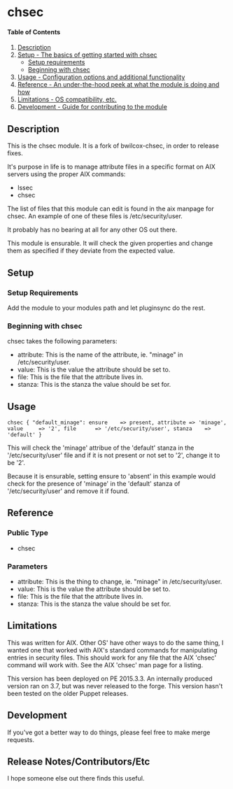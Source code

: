# chsec

#### Table of Contents

1. [Description](#description)
1. [Setup - The basics of getting started with chsec](#setup)
    * [Setup requirements](#setup-requirements)
    * [Beginning with chsec](#beginning-with-chsec)
1. [Usage - Configuration options and additional functionality](#usage)
1. [Reference - An under-the-hood peek at what the module is doing and how](#reference)
1. [Limitations - OS compatibility, etc.](#limitations)
1. [Development - Guide for contributing to the module](#development)

## Description

This is the chsec module. It is a fork of bwilcox-chsec, in order to release fixes.

It's purpose in life is to manage attribute files in a
specific format on AIX servers using the proper AIX commands:

* lssec
* chsec

The list of files that this module can edit is found in the
aix manpage for chsec. An example of one of these files is
/etc/security/user.

It probably has no bearing at all for any other OS out there.

This module is ensurable.  It will check the given properties and change
them as specified if they deviate from the expected value.

## Setup

### Setup Requirements

Add the module to your modules path and let pluginsync do the rest.

### Beginning with chsec

chsec takes the following parameters:

* attribute: This is the name of the attribute, ie. "minage" in /etc/security/user.
* value: This is the value the attribute should be set to.
* file: This is the file that the attribute lives in.
* stanza:  This is the stanza the value should be set for.

## Usage

`chsec { "default_minage":
  ensure    => present,
  attribute => 'minage',
  value     => '2',
  file      => '/etc/security/user',
  stanza    => 'default'
}`

This will check the 'minage' attribue of the 'default' stanza in the '/etc/security/user'
file and if it is not present or not set to '2', change it to be '2'.

Because it is ensurable, setting ensure to 'absent' in this example would check for
the presence of 'minage' in the 'default' stanza of '/etc/security/user' and remove it
if found.


## Reference

### Public Type

* chsec

### Parameters

* attribute: This is the thing to change, ie. "minage" in /etc/security/user.
* value: This is the value the attribute should be set to.
* file: This is the file that the attribute lives in.
* stanza:  This is the stanza the value should be set for.

## Limitations

This was written for AIX.  Other OS' have other ways to do the same thing, I wanted
one that worked with AIX's standard commands for manipulating entries in security
files. This should work for any file that the AIX 'chsec' command will work with.
See the AIX 'chsec' man page for a listing.

This version has been deployed on PE 2015.3.3.  An internally produced version ran on
3.7, but was never released to the forge.  This version hasn't been tested on the older
Puppet releases.

## Development

If you've got a better way to do things, please feel free to make merge requests.

## Release Notes/Contributors/Etc

I hope someone else out there finds this useful.
